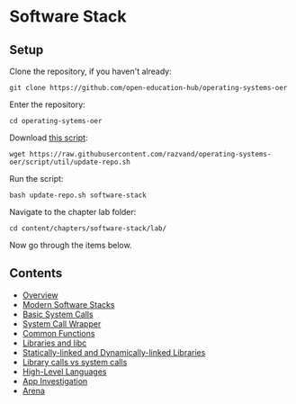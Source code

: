 # Software Stack

## Setup

Clone the repository, if you haven't already:

```
git clone https://github.com/open-education-hub/operating-systems-oer
```

Enter the repository:

```
cd operating-sytems-oer
```

Download [this script](https://raw.githubusercontent.com/razvand/operating-systems-oer/script/util/update-repo.sh):

```
wget https://raw.githubusercontent.com/razvand/operating-systems-oer/script/util/update-repo.sh
```

Run the script:

```
bash update-repo.sh software-stack
```

Navigate to the chapter lab folder:

```
cd content/chapters/software-stack/lab/
```

Now go through the items below.

## Contents

- [Overview](content/overview.md)
- [Modern Software Stacks](content/modern-sw-stack.md)
- [Basic System Calls](content/basic-syscall.md)
- [System Call Wrapper](content/syscall-wrapper.md)
- [Common Functions](content/common-functions.md)
- [Libraries and libc](content/libc.md)
- [Statically-linked and Dynamically-linked Libraries](content/static-dynamic.md)
- [Library calls vs system calls](content/libcall-syscall.md)
- [High-Level Languages](content/high-level-lang.md)
- [App Investigation](content/app-investigate.md)
- [Arena](content/arena.md)
